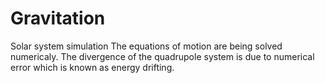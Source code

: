 # Gravitation
Solar system simulation
The equations of motion are being solved numericaly.
The divergence of the quadrupole system is due to numerical error which is known as energy drifting.
